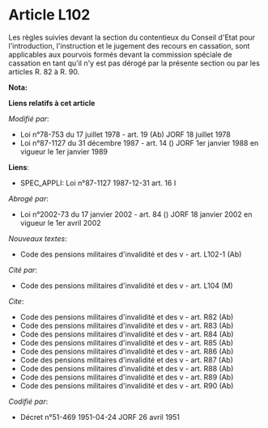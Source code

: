# Article L102

Les règles suivies devant la section du contentieux du Conseil d'Etat pour l'introduction, l'instruction et le jugement des
recours en cassation, sont applicables aux pourvois formés devant la commission spéciale de cassation en tant qu'il n'y est
pas dérogé par la présente section ou par les articles R. 82 à R. 90.

**Nota:**



**Liens relatifs à cet article**

_Modifié par_:

  - Loi n°78-753 du 17 juillet 1978 - art. 19 (Ab) JORF 18 juillet 1978
  - Loi n°87-1127 du 31 décembre 1987 - art. 14 () JORF 1er janvier 1988 en vigueur le 1er janvier 1989

**Liens**:

  - SPEC_APPLI: Loi n°87-1127 1987-12-31 art. 16 I

_Abrogé par_:

  - Loi n°2002-73 du 17 janvier 2002 - art. 84 () JORF 18 janvier 2002 en vigueur le 1er avril 2002

_Nouveaux textes_:

  - Code des pensions militaires d'invalidité et des v - art. L102-1 (Ab)

_Cité par_:

  - Code des pensions militaires d'invalidité et des v - art. L104 (M)

_Cite_:

  - Code des pensions militaires d'invalidité et des v - art. R82 (Ab)
  - Code des pensions militaires d'invalidité et des v - art. R83 (Ab)
  - Code des pensions militaires d'invalidité et des v - art. R84 (Ab)
  - Code des pensions militaires d'invalidité et des v - art. R85 (Ab)
  - Code des pensions militaires d'invalidité et des v - art. R86 (Ab)
  - Code des pensions militaires d'invalidité et des v - art. R87 (Ab)
  - Code des pensions militaires d'invalidité et des v - art. R88 (Ab)
  - Code des pensions militaires d'invalidité et des v - art. R89 (Ab)
  - Code des pensions militaires d'invalidité et des v - art. R90 (Ab)

_Codifié par_:

  - Décret n°51-469 1951-04-24 JORF 26 avril 1951
